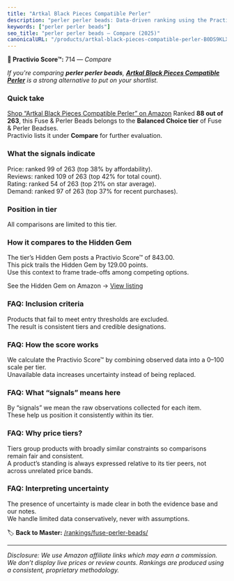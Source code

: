 ```yaml
---
title: "Artkal Black Pieces Compatible Perler"
description: "perler perler beads: Data-driven ranking using the Practivio Score™. Positioned by quality, value, demand, findability, momentum."
keywords: ["perler perler beads"]
seo_title: "perler perler beads — Compare (2025)"
canonicalURL: "/products/artkal-black-pieces-compatible-perler-B0DS9KLX92/"
---
```


**🛒 Practivio Score™:** 714 — _Compare_


*If you're comparing **perler perler beads**, **[Artkal Black Pieces Compatible Perler](https://www.amazon.com/dp/B0DS9KLX92?tag=practivio-20)** is a strong alternative to put on your shortlist.*
### Quick take
[Shop “Artkal Black Pieces Compatible Perler” on Amazon](https://www.amazon.com/dp/B0DS9KLX92?tag=practivio-20)
Ranked **88 out of 263**, this Fuse & Perler Beads belongs to the **Balanced Choice tier** of Fuse & Perler Beadses.  
Practivio lists it under **Compare** for further evaluation.

### What the signals indicate
Price: ranked 99 of 263 (top 38% by affordability).  
Reviews: ranked 109 of 263 (top 42% for total count).  
Rating: ranked 54 of 263 (top 21% on star average).  
Demand: ranked 97 of 263 (top 37% for recent purchases).

### Position in tier
All comparisons are limited to this tier.

### How it compares to the Hidden Gem
The tier’s Hidden Gem posts a Practivio Score™ of 843.00.  
This pick trails the Hidden Gem by 129.00 points.  
Use this context to frame trade-offs among competing options.  

See the Hidden Gem on Amazon → [View listing](https://www.amazon.com/dp/B013TS50NQ?tag=practivio-20)

### FAQ: Inclusion criteria
Products that fail to meet entry thresholds are excluded.  
The result is consistent tiers and credible designations.

### FAQ: How the score works
We calculate the Practivio Score™ by combining observed data into a 0–100 scale per tier.  
Unavailable data increases uncertainty instead of being replaced.

### FAQ: What “signals” means here
By “signals” we mean the raw observations collected for each item.  
These help us position it consistently within its tier.

### FAQ: Why price tiers?
Tiers group products with broadly similar constraints so comparisons remain fair and consistent.  
A product’s standing is always expressed relative to its tier peers, not across unrelated price bands.

### FAQ: Interpreting uncertainty
The presence of uncertainty is made clear in both the evidence base and our notes.  
We handle limited data conservatively, never with assumptions.

<!-- Missing template for Compare/CompareWithinPriceClass -->


🏷️ **Back to Master:** [/rankings/fuse-perler-beads/](/rankings/fuse-perler-beads/)

---
_Disclosure: We use Amazon affiliate links which may earn a commission. We don’t display live prices or review counts. Rankings are produced using a consistent, proprietary methodology._
